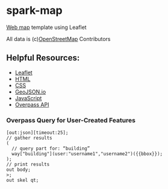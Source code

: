 # spark-map
[Web map](https://huvidragon.github.io/spark-map) template using Leaflet

All data is (c)[OpenStreetMap](https://openstreetmap.org) Contributors

## Helpful Resources:
* [Leaflet](https://www.leafletjs.com)
* [HTML](https://www.w3schools.com/html/)
* [CSS](https://www.w3schools.com/css/)
* [GeoJSON.io](https://www.geojson.io)
* [JavaScript](https://www.w3schools.com/js/default.asp)
* [Overpass API](http://www.overpass-api.de/)

### Overpass Query for User-Created Features
```
[out:json][timeout:25];
// gather results
(
  // query part for: “building”
  way["building"](user:"username1","username2")({{bbox}});
);
// print results
out body;
>;
out skel qt;
```
